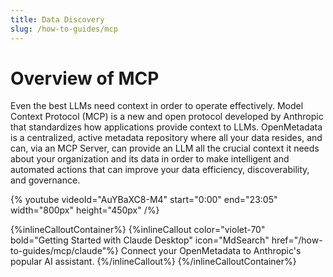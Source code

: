 ```yaml
---
title: Data Discovery
slug: /how-to-guides/mcp
---
```


# Overview of MCP

Even the best LLMs need context in order to operate effectively. Model Context Protocol (MCP) is a new and open protocol developed by Anthropic that standardizes how applications provide context to LLMs. OpenMetadata is a centralized, active metadata repository where all your data resides, and can, via an MCP Server, can provide an LLM all the crucial context it needs about your organization and its data in order to make intelligent and automated actions that can improve your data efficiency, discoverability, and governance.

{%  youtube videoId="AuYBaXC8-M4" start="0:00" end="23:05" width="800px" height="450px" /%}

{%inlineCalloutContainer%}
 {%inlineCallout
  color="violet-70"
  bold="Getting Started with Claude Desktop"
  icon="MdSearch"
  href="/how-to-guides/mcp/claude"%}
  Connect your OpenMetadata to Anthropic's popular AI assistant.
 {%/inlineCallout%}
{%/inlineCalloutContainer%}

